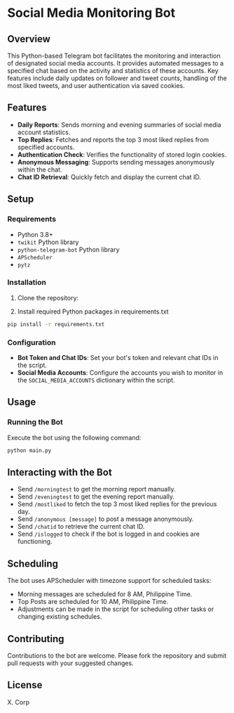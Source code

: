 # Social Media Monitoring Bot

## Overview
This Python-based Telegram bot facilitates the monitoring and interaction of designated social media accounts. It provides automated messages to a specified chat based on the activity and statistics of these accounts. Key features include daily updates on follower and tweet counts, handling of the most liked tweets, and user authentication via saved cookies.

## Features
- **Daily Reports**: Sends morning and evening summaries of social media account statistics.
- **Top Replies**: Fetches and reports the top 3 most liked replies from specified accounts.
- **Authentication Check**: Verifies the functionality of stored login cookies.
- **Anonymous Messaging**: Supports sending messages anonymously within the chat.
- **Chat ID Retrieval**: Quickly fetch and display the current chat ID.

## Setup
### Requirements
- Python 3.8+
- `twikit` Python library
- `python-telegram-bot` Python library
- `APScheduler`
- `pytz`

### Installation
1. Clone the repository:

2. Install required Python packages in requirements.txt 
```bash
pip install -r requirements.txt
``` 

### Configuration
- **Bot Token and Chat IDs**: Set your bot's token and relevant chat IDs in the script.
- **Social Media Accounts**: Configure the accounts you wish to monitor in the `SOCIAL_MEDIA_ACCOUNTS` dictionary within the script.

## Usage
### Running the Bot
Execute the bot using the following command:
```bash
python main.py
```

## Interacting with the Bot
- Send `/morningtest` to get the morning report manually.
- Send `/eveningtest` to get the evening report manually.
- Send `/mostliked` to fetch the top 3 most liked replies for the previous day.
- Send `/anonymous [message]` to post a message anonymously.
- Send `/chatid` to retrieve the current chat ID.
- Send `/islogged` to check if the bot is logged in and cookies are functioning.

## Scheduling
The bot uses APScheduler with timezone support for scheduled tasks:
- Morning messages are scheduled for 8 AM, Philippine Time.
- Top Posts are scheduled for 10 AM, Philippine Time.
- Adjustments can be made in the script for scheduling other tasks or changing existing schedules.

## Contributing
Contributions to the bot are welcome. Please fork the repository and submit pull requests with your suggested changes.

## License
X. Corp
